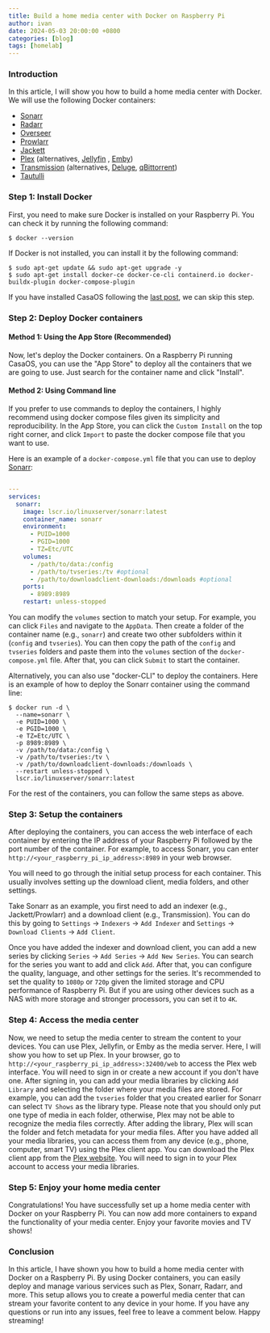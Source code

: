 ```yaml
---
title: Build a home media center with Docker on Raspberry Pi
author: ivan
date: 2024-05-03 20:00:00 +0800
categories: [blog]
tags: [homelab]
---
```

  
### Introduction

In this article, I will show you how to build a home media center with Docker. We will use the following Docker containers:

  - [Sonarr](https://docs.linuxserver.io/images/docker-sonarr/)
  - [Radarr](https://docs.linuxserver.io/images/docker-radarr/)
  - [Overseer](https://docs.linuxserver.io/images/docker-overseerr/)
  - [Prowlarr](https://docs.linuxserver.io/images/docker-prowlarr/)
  - [Jackett](https://docs.linuxserver.io/images/docker-jackett/)
  - [Plex](https://docs.linuxserver.io/images/docker-plex/) (alternatives,  [Jellyfin](https://docs.linuxserver.io/images/docker-jellyfin/) , [Emby](https://docs.linuxserver.io/images/docker-emby/))
  - [Transmission](https://docs.linuxserver.io/images/docker-transmission/) (alternatives, [Deluge](https://docs.linuxserver.io/images/docker-deluge/), [qBittorrent](https://docs.linuxserver.io/images/docker-qbittorrent/))
  - [Tautulli](https://docs.linuxserver.io/images/docker-tautulli/)
  
### Step 1: Install Docker

First, you need to make sure Docker is installed on your Raspberry Pi. You can check it by running the following command:
```console
$ docker --version
```
If Docker is not installed, you can install it by the following command:
```console
$ sudo apt-get update && sudo apt-get upgrade -y
$ sudo apt-get install docker-ce docker-ce-cli containerd.io docker-buildx-plugin docker-compose-plugin
```
If you have installed CasaOS following the [last post](https://ivangong24.github.io/posts/raspberrypi-homeserver/), we can skip this step.

### Step 2: Deploy Docker containers

#### Method 1: Using the App Store (Recommended)
Now, let's deploy the Docker containers. On a Raspberry Pi running CasaOS, you can use the "App Store" to deploy all the containers that we are going to use. Just search for the container name and click "Install".

#### Method 2: Using Command line
If you prefer to use commands to deploy the containers, I highly recommend using docker compose files given its simplicity and reproducibility. In the App Store, you can click the `Custom Install` on the top right corner, and click `Import` to paste the docker compose file that you want to use.

Here is an example of a `docker-compose.yml` file that you can use to deploy [Sonarr](https://docs.linuxserver.io/images/docker-sonarr/#media-folders):

```yaml

---
services:
  sonarr:
    image: lscr.io/linuxserver/sonarr:latest
    container_name: sonarr
    environment:
      - PUID=1000
      - PGID=1000
      - TZ=Etc/UTC
    volumes:
      - /path/to/data:/config
      - /path/to/tvseries:/tv #optional
      - /path/to/downloadclient-downloads:/downloads #optional
    ports:
      - 8989:8989
    restart: unless-stopped
```

You can modify the `volumes` section to match your setup. For example, you can click `Files` and navigate to the `AppData`. Then create a folder of the container name (e.g., `sonarr`) and create two other subfolders within it (`config` and `tvseries`). You can then copy the path of the `config` and `tvseries` folders and paste them into the `volumes` section of the `docker-compose.yml` file. After that, you can click `Submit` to start the container.

Alternatively, you can also use "docker-CLI" to deploy the containers. Here is an example of how to deploy the Sonarr container using the command line:

```console
$ docker run -d \
  --name=sonarr \
  -e PUID=1000 \
  -e PGID=1000 \
  -e TZ=Etc/UTC \
  -p 8989:8989 \
  -v /path/to/data:/config \
  -v /path/to/tvseries:/tv \
  -v /path/to/downloadclient-downloads:/downloads \
  --restart unless-stopped \
  lscr.io/linuxserver/sonarr:latest
```

For the rest of the containers, you can follow the same steps as above.

### Step 3: Setup the containers

After deploying the containers, you can access the web interface of each container by entering the IP address of your Raspberry Pi followed by the port number of the container. For example, to access Sonarr, you can enter `http://<your_raspberry_pi_ip_address>:8989` in your web browser.

You will need to go through the initial setup process for each container. This usually involves setting up the download client, media folders, and other settings.

Take Sonarr as an example, you first need to add an indexer (e.g., Jackett/Prowlarr) and a download client (e.g., Transmission). You can do this by going to `Settings` -> `Indexers` -> `Add Indexer` and `Settings` -> `Download Clients` -> `Add Client`.

Once you have added the indexer and download client, you can add a new series by clicking `Series` -> `Add Series` -> `Add New Series`. You can search for the series you want to add and click `Add`. After that, you can configure the quality, language, and other settings for the series. It's recommended to set the quality to `1080p` or `720p` given the limited storage and CPU performance of Raspberry Pi. But if you are using other devices such as a NAS with more storage and stronger processors, you can set it to `4K`.

### Step 4: Access the media center

Now, we need to setup the media center to stream the content to your devices. You can use Plex, Jellyfin, or Emby as the media server. Here, I will show you how to set up Plex. In your browser, go to `http://<your_raspberry_pi_ip_address>:32400/web` to access the Plex web interface. You will need to sign in or create a new account if you don't have one. After signing in, you can add your media libraries by clicking `Add Library` and selecting the folder where your media files are stored. For example, you can add the `tvseries` folder that you created earlier for Sonarr can select `TV Shows` as the library type. Please note that you should only put one type of media in each folder, otherwise, Plex may not be able to recognize the media files correctly. After adding the library, Plex will scan the folder and fetch metadata for your media files. After you have added all your media libraries, you can access them from any device (e.g., phone, computer, smart TV) using the Plex client app. You can download the Plex client app from the [Plex website](https://www.plex.tv/apps-devices/). You will need to sign in to your Plex account to access your media libraries. 

### Step 5: Enjoy your home media center

Congratulations! You have successfully set up a home media center with Docker on your Raspberry Pi. You can now add more containers to expand the functionality of your media center. Enjoy your favorite movies and TV shows!

### Conclusion

In this article, I have shown you how to build a home media center with Docker on a Raspberry Pi. By using Docker containers, you can easily deploy and manage various services such as Plex, Sonarr, Radarr, and more. This setup allows you to create a powerful media center that can stream your favorite content to any device in your home. If you have any questions or run into any issues, feel free to leave a comment below. Happy streaming!










  